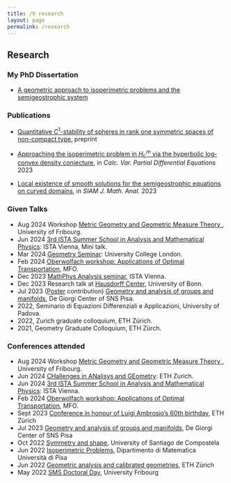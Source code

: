 ```yaml
---
title: /∇ research
layout: page
permalink: /research
---
```


## Research

### My PhD Dissertation

- [A geometric approach to isoperimetric problems and the semigeostrophic system](https://www.research-collection.ethz.ch/handle/20.500.11850/680865)

### Publications

- [Quantitative $C^1$-stability of spheres in rank one symmetric spaces of non-compact type](https://arxiv.org/abs/2304.02412), preprint

- [Approaching the isoperimetric problem in $H^m_\mathbb{C}$ via the hyperbolic log-convex density conjecture](https://link.springer.com/article/10.1007/s00526-023-02617-0), in *Calc. Var. Partial Differential Equations* 2023

- [Local existence of smooth solutions for the semigeostrophic equations on curved domains](https://epubs.siam.org/doi/full/10.1137/22M1532846), in *SIAM J. Math. Anal.* 2023

### Given Talks

-  Aug 2024 Workshop [Metric Geometry and Geometric Measure Theory ](https://commonweb.unifr.ch/_Science/Math/Pub/metric-geo-gmt/index.html), University of Fribourg.
- Jun 2024 [3rd ISTA Summer School in Analysis and Mathematical Physics](https://summerschool-analysis.ist.ac.at/): ISTA Vienna, Mini talk.
- Mar 2024 [Geometry Seminar](http://www.homepages.ucl.ac.uk/~ucahlfo/GeometrySeminar.html): University College London.
- Feb 2024 [Oberwolfach workshop:  Applications of Optimal Transportation](https://www.mfo.de/occasion/2406/www_view), MFO.
-  Dec 2023 [MathPhys Analysis seminar](https://mathphys.pages.ist.ac.at/), ISTA Vienna.
-  Dec 2023 Research talk at [Hausdorff Center](https://www.hcm.uni-bonn.de/), University of Bonn.
-  Jul 2023 ([Poster](poster.pdf) contribution) [Geometry and analysis of groups and manifolds](https://sites.google.com/view/geometryandanalysis/), De Giorgi Center of SNS Pisa.
- 2022, Seminario di Equazioni Differenziali e Applicazioni, University of Padova.
- 2022, Zurich graduate colloquium, ETH Zürich.
- 2021, Geometry Graduate Colloquium, ETH Zürch.
  
### Conferences attended

-  Aug 2024 Workshop [Metric Geometry and Geometric Measure Theory ](https://commonweb.unifr.ch/_Science/Math/Pub/metric-geo-gmt/index.html), University of Fribourg.
- Jun 2024 [CHallenges in ANalisys and GEometry](https://math.ethz.ch/fim/activities/conferences/CHANGE-CHallenges-in-ANalysis-and-GEometry.html): ETH Zurich.
- Jun 2024 [3rd ISTA Summer School in Analysis and Mathematical Physics](https://summerschool-analysis.ist.ac.at/): ISTA Vienna.
- Feb 2024 [Oberwolfach workshop:  Applications of Optimal Transportation](https://www.mfo.de/occasion/2406/www_view), MFO.
- Sept 2023 [Conference in honour of Luigi Ambrosio’s 60th birthday](https://math.ethz.ch/fim/activities/conferences/in-honour-of-luigi-ambrosio.html), ETH Zürich
- Jul 2023 [Geometry and analysis of groups and manifolds](https://sites.google.com/view/geometryandanalysis/), De Giorgi Center of SNS Pisa
- Oct 2022 [Symmetry and shape](http://xtsunxet.usc.es/symmetry2022/), University of Santiago de Compostela
- Jun 2022 [Isoperimetric Problems](https://events.dm.unipi.it/event/14/), Dipartimento di Matematica Università di Pisa
- Jun 2022 [Geometric analysis and calibrated geometries](https://math.ethz.ch/fim/activities/conferences/past-conferences/2022/geometric-analysis-and-calibrated-geometries.html), ETH Zürich
- May 2022 [SMS Doctoral Day](https://commonweb.unifr.ch/_Science/Math/Pub/dr.day/main.html), University Fribourg
